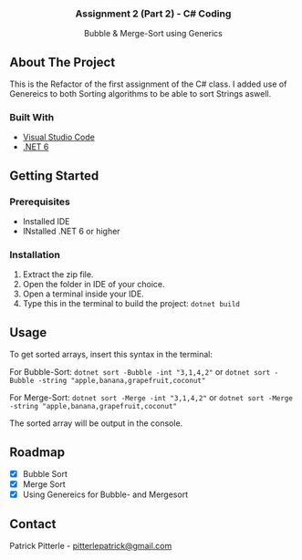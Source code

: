 <h3 align="center">Assignment 2 (Part 2) - C# Coding</h3>

  <p align="center">
    Bubble & Merge-Sort using Generics


## About The Project

This is the Refactor of the first assignment of the C# class. I added use of Genereics to both Sorting algorithms to be able to sort Strings aswell.


### Built With

* [Visual Studio Code](https://code.visualstudio.com/)
* [.NET 6](https://dotnet.microsoft.com/en-us/)


## Getting Started

### Prerequisites

* Installed IDE
* INstalled .NET 6 or higher


### Installation

1. Extract the zip file.
2. Open the folder in IDE of your choice.
3. Open a terminal inside your IDE.
4. Type this in the terminal to build the project: ``dotnet build ``


## Usage

To get sorted arrays, insert this syntax in the terminal:

For Bubble-Sort:
``dotnet sort -Bubble -int "3,1,4,2"``
or
``dotnet sort -Bubble -string "apple,banana,grapefruit,coconut"``

For Merge-Sort:
``dotnet sort -Merge -int "3,1,4,2"``
or
``dotnet sort -Merge -string "apple,banana,grapefruit,coconut"``

The sorted array will be output in the console.


## Roadmap

- [x] Bubble Sort
- [x] Merge Sort
- [x] Using Genereics for Bubble- and Mergesort

<!-- See the [open issues](https://github.com/github_username/repo_name/issues) for a full list of proposed features (and known issues). -->


## Contact

Patrick Pitterle - pitterlepatrick@gmail.com